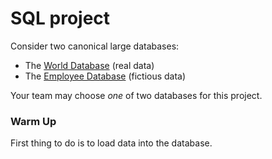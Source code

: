 # SQL project

Consider two canonical large databases:

- The [World Database](world.zip) (real data)
- The [Employee Database](https://github.com/datacharmer/test_db) (fictious data)

Your team may choose *one* of two databases for this project.  

### Warm Up

First thing to do is to load data into the database.  
